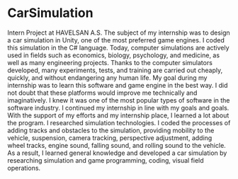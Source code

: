 # CarSimulation
Intern Project at HAVELSAN A.S.
The subject of my internship was to design a car simulation in Unity, one of the most preferred game engines. I coded this simulation in the C# language. Today, computer simulations are actively used in fields such as economics, biology, psychology, and medicine, as well as many engineering projects. Thanks to the computer simulators developed, many experiments, tests, and training are carried out cheaply, quickly, and without endangering any human life.
My goal during my internship was to learn this software and game engine in the best way. I did not doubt that these platforms would improve me technically and imaginatively. I knew it was one of the most popular types of software in the software industry. I continued my internship in line with my goals and goals. With the support of my efforts and my internship place, I learned a lot about the program. I researched simulation technologies. I coded the processes of adding tracks and obstacles to the simulation, providing mobility to the vehicle, suspension, camera tracking, perspective adjustment, adding wheel tracks, engine sound, falling sound, and rolling sound to the vehicle.
As a result, I learned general knowledge and developed a car simulation by researching simulation and game programming, coding, visual field operations.

